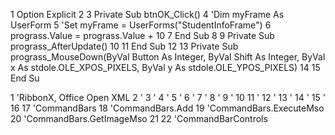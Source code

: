  1 Option Explicit
 2 
 3 Private Sub btnOK_Click()
 4     'Dim myFrame As UserForm
 5     'Set myFrame = UserForms("StudentInfoFrame")
 6     prograss.Value = prograss.Value + 10
 7 End Sub
 8 
 9 Private Sub prograss_AfterUpdate()
10 
11 End Sub
12 
13 Private Sub prograss_MouseDown(ByVal Button As Integer, ByVal Shift As Integer, ByVal x As stdole.OLE_XPOS_PIXELS, ByVal y As stdole.OLE_YPOS_PIXELS)
14 
15 End Su

 1 'RibbonX, Office Open XML
 2 '</labelcontrol>
 3 '</checkbox>
 4 '</separator>
 5 '</button>
 6 '</toggelBotton>
 7 '</editBox>
 8 '</gallery>
 9 '</item>
10 
11 '</tab>
12 '</group>
13 '</menu>
14 '</comboBox>
15 '</splitButton>
16 
17 'CommandBars
18 'CommandBars.Add
19 'CommandBars.ExecuteMso
20 'CommandBars.GetImageMso
21 
22 'CommandBarControls